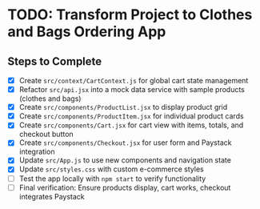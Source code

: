 # TODO: Transform Project to Clothes and Bags Ordering App

## Steps to Complete
- [x] Create `src/context/CartContext.js` for global cart state management
- [x] Refactor `src/api.jsx` into a mock data service with sample products (clothes and bags)
- [x] Create `src/components/ProductList.jsx` to display product grid
- [x] Create `src/components/ProductItem.jsx` for individual product cards
- [x] Create `src/components/Cart.jsx` for cart view with items, totals, and checkout button
- [x] Create `src/components/Checkout.jsx` for user form and Paystack integration
- [x] Update `src/App.js` to use new components and navigation state
- [x] Update `src/styles.css` with custom e-commerce styles
- [ ] Test the app locally with `npm start` to verify functionality
- [ ] Final verification: Ensure products display, cart works, checkout integrates Paystack
